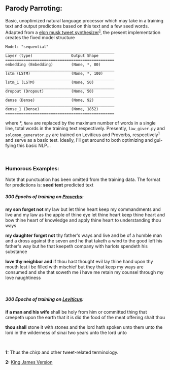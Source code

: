 ## Parody Parroting: 
Basic, unoptimized natural language processor which may take in a training text and output predictions based on this text 
and a few seed words. Adapted from a [elon musk tweet synthesizer][1]<sup id="a1">[1](#f1)</sup>, the present implementation
creates the fixed model structure 

```
Model: "sequential"
________________________________________________
Layer (type)                 Output Shape       
================================================
embedding (Embedding)        (None, *, 80)     
________________________________________________
lstm (LSTM)                  (None, *, 100)    
________________________________________________
lstm_1 (LSTM)                (None, 50)         
________________________________________________
dropout (Dropout)            (None, 50)         
________________________________________________
dense (Dense)                (None, 92)         
________________________________________________
dense_1 (Dense)              (None, 1852)       
================================================
```

where *, `None` are replaced by the maximum number of words in a single line, total words in the training text respectively.
Presently, `law_giver.py` and `solomon_generator.py` are trained on Leviticus and Proverbs, respectively<sup id="a1">[1](#f1)</sup> 
and serve as a basic test. Ideally, I'll get around to both optimizing and gui-fying this basic NLP...

<br/>

### Humorous Examples:
Note that punctuation has been omitted from the training data. The format for predictions is:
**seed text** predicted text  

##### 300 Epochs of training on [Proverbs][3]:

**my son forget not** my law but let thine heart keep my commandments and live and my law as the apple of thine eye let thine heart keep thine heart and bow thine heart of knowledge and apply thine heart to understanding thou ways 

**my daughter forget not** thy father's ways and live and be of a humble man and a dross against the seven and he that taketh a wind to the good left his father's way but he that keepeth company with harlots spendeth his substance

**love thy neighbor and** if thou hast thought evil lay thine hand upon thy mouth lest i be filled with mischief but they that keep my ways are consumed and she that soweth me i have me retain my counsel through my love naughtiness

<br/>

##### 300 Epochs of training on [Leviticus][4]:

**if a man and his wife** shall be holy from him or committed thing that creepeth upon the earth that it is did the food of the meat offering shalt thou

**thou shall** stone it with stones and the lord hath spoken unto them unto the lord in the wilderness of sinai two years unto the lord unto

<br/>

<!---- References: ---->
[1]: https://www.analyticsvidhya.com/blog/2020/10/elon-musk-ai-text-generator-with-lstms-in-tensorflow-2/
[2]: https://www.kaggle.com/phyred23/bibleverses
[3]: data/Proverbs.csv
[4]: data/Leviticus.csv

<!---- Footnotes: ---->
<b id="f1">1:</b> Thus the _chirp_ and other tweet-related terminology.

<b id="f1">2:</b> [King James Version][2]
